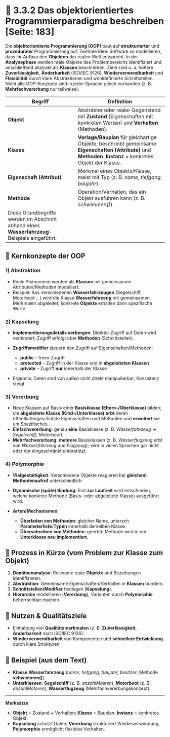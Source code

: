 # 🧠 3.3.2 Das objektorientiertes Programmierparadigma beschreiben [Seite: 183]

Die **objektorientierte Programmierung (OOP)** baut auf **strukturierter** und **prozeduraler** Programmierung auf. Zentrale Idee: Software so modellieren, dass ihr Aufbau den **Objekten** der realen Welt entspricht. In der **Analysephase** werden reale Objekte des Problembereichs identifiziert und anschließend abstrakt als **Klassen** beschrieben. Ziele sind u. a. höhere **Zuverlässigkeit**, **Änderbarkeit** (ISO/IEC 9126), **Wiederverwendbarkeit** und **Flexibilität** durch klare Abstraktionen und wohldefinierte Schnittstellen. Nicht alle OOP-Konzepte sind in jeder Sprache gleich vorhanden (z. B. **Mehrfachvererbung** nur teilweise).

| Begriff                                                                                       | Definition                                                                                                                                                     |
| --------------------------------------------------------------------------------------------- | -------------------------------------------------------------------------------------------------------------------------------------------------------------- |
| **Objekt**                                                                                    | Abstrakter oder realer Gegenstand mit **Zustand** (Eigenschaften mit konkreten Werten) und **Verhalten** (Methoden).                                           |
| **Klasse**                                                                                    | **Vorlage/Bauplan** für gleichartige Objekte; beschreibt gemeinsame **Eigenschaften (Attribute)** und **Methoden**. **Instanz** = konkretes Objekt der Klasse. |
| **Eigenschaft (Attribut)**                                                                    | Merkmal eines Objekts/Klasse, meist mit Typ (z. B. *name*, *tiefgang*, *baujahr*).                                                                             |
| **Methode**                                                                                   | Operation/Verhalten, das ein Objekt ausführen kann (z. B. *schwimmen()*).                                                                                      |
| Diese Grundbegriffe werden im Abschnitt anhand eines **Wasserfahrzeug**-Beispiels eingeführt. |                                                                                                                                                                |

## 🧩 Kernkonzepte der OOP

### 1) **Abstraktion**

* Reale Phänomene werden als **Klassen** mit gemeinsamen Attributen/Methoden modelliert.
* Beispiel: Aus verschiedenen **Wasserfahrzeugen** (Segelschiff, Motorboot …) wird die Klasse **Wasserfahrzeug** mit gemeinsamen Merkmalen abgeleitet; konkrete **Objekte** erhalten dann spezifische Werte. 

### 2) **Kapselung**

* **Implementierungsdetails verbergen**: Direkter Zugriff auf Daten wird verhindert; Zugriff erfolgt über **Methoden** (Schnittstellen).
* **Zugriffsmodifier** steuern den Zugriff auf Eigenschaften/Methoden:

  * **public** – freier Zugriff
  * **protected** – Zugriff in der Klasse und in **abgeleiteten Klassen**
  * **private** – Zugriff **nur** innerhalb der Klasse
* Ergebnis: Daten sind von außen nicht direkt manipulierbar; Konsistenz steigt. 

### 3) **Vererbung**

* Neue Klassen auf Basis einer **Basisklasse (Eltern-/Oberklasse)** bilden; die **abgeleitete Klasse (Kind-/Unterklasse)** **erbt** deren öffentliche/geschützte Eigenschaften und Methoden und **erweitert** sie um Spezifisches.
* **Einfachvererbung**: genau **eine** Basisklasse (z. B. *Wasserfahrzeug* → *Segelschiff*, *Motorboot*).
* **Mehrfachvererbung**: **mehrere** Basisklassen (z. B. *Wasserflugzeug* erbt von *Wasserfahrzeug* und *Flugzeug*); wird in vielen Sprachen gar nicht oder nur eingeschränkt unterstützt.

### 4) **Polymorphie**

* **Vielgestaltigkeit**: Verschiedene Objekte reagieren bei **gleichem Methodenaufruf** unterschiedlich.
* **Dynamische (späte) Bindung**: Erst **zur Laufzeit** wird entschieden, welche konkrete Methode (Basis- oder abgeleitete Klasse) ausgeführt wird.
* **Arten/Mechanismen**:

  * **Überladen von Methoden**: gleicher Name, untersch. **Parameterliste**/**Typen** innerhalb derselben Klasse.
  * **Überschreiben von Methoden**: geerbte Methode wird in der **Unterklasse neu implementiert**. 

## 🧭 Prozess in Kürze (vom Problem zur Klasse zum Objekt)

1. **Domänenanalyse**: Relevante reale **Objekte** und Beziehungen identifizieren.
2. **Abstraktion**: Gemeinsame Eigenschaften/Verhalten in **Klassen** bündeln.
3. **Schnittstellen/Modifier** festlegen (**Kapselung**).
4. **Hierarchie** modellieren (**Vererbung**), Varianten durch **Polymorphie** beherrschbar machen. 

## 🎯 Nutzen & Qualitätsziele

* Einhaltung von **Qualitätsmerkmalen** (z. B. **Zuverlässigkeit**, **Änderbarkeit** nach ISO/IEC 9126).
* **Wiederverwendbarkeit** von Komponenten und **schnellere Entwicklung** durch klare Strukturen. 

## 🧪 Beispiel (aus dem Text)

* **Klasse** **Wasserfahrzeug** (*name, tiefgang, baujahr, besitzer*; Methode **schwimmen()**).
* **Unterklassen**: **Segelschiff** (z. B. *anzahlMasten*), **Motorboot** (z. B. *anzahlMotoren*), **Wasserflugzeug** (Mehrfachvererbungskonzept).

---

**Merksätze**

* **Objekt** = Zustand + Verhalten; **Klasse** = Bauplan; **Instanz** = konkretes Objekt.
* **Kapselung** schützt Daten, **Vererbung** strukturiert Wiederverwendung, **Polymorphie** ermöglicht flexibles Verhalten. 
